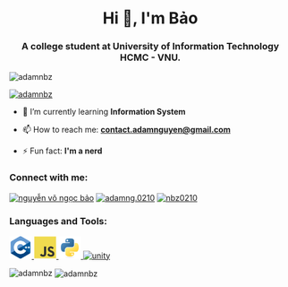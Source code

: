 <h1 align="center">Hi 👋, I'm Bảo</h1>
<h3 align="center">A college student at University of Information Technology HCMC - VNU.</h3>

<p align="left"> <img src="https://komarev.com/ghpvc/?username=adamnbz&label=Profile%20views&color=0e75b6&style=flat" alt="adamnbz" /> </p>

<p align="left"> <a href="https://github.com/ryo-ma/github-profile-trophy"><img src="https://github-profile-trophy.vercel.app/?username=adamnbz" alt="adamnbz" /></a> </p>

- 🌱 I’m currently learning **Information System**

- 📫 How to reach me: **contact.adamnguyen@gmail.com**

- ⚡ Fun fact: **I'm a nerd**

<h3 align="left">Connect with me:</h3>
<p align="left">
<a href="https://fb.com/nguyễn võ ngọc bảo" target="blank"><img align="center" src="https://raw.githubusercontent.com/rahuldkjain/github-profile-readme-generator/master/src/images/icons/Social/facebook.svg" alt="nguyễn võ ngọc bảo" height="30" width="40" /></a>
<a href="https://instagram.com/adamng.0210" target="blank"><img align="center" src="https://raw.githubusercontent.com/rahuldkjain/github-profile-readme-generator/master/src/images/icons/Social/instagram.svg" alt="adamng.0210" height="30" width="40" /></a>
<a href="https://codeforces.com/profile/nbz0210" target="blank"><img align="center" src="https://raw.githubusercontent.com/rahuldkjain/github-profile-readme-generator/master/src/images/icons/Social/codeforces.svg" alt="nbz0210" height="30" width="40" /></a>
</p>

<h3 align="left">Languages and Tools:</h3>
<p align="left"> <a href="https://www.w3schools.com/cpp/" target="_blank" rel="noreferrer"> <img src="https://raw.githubusercontent.com/devicons/devicon/master/icons/cplusplus/cplusplus-original.svg" alt="cplusplus" width="40" height="40"/> </a> <a href="https://developer.mozilla.org/en-US/docs/Web/JavaScript" target="_blank" rel="noreferrer"> <img src="https://raw.githubusercontent.com/devicons/devicon/master/icons/javascript/javascript-original.svg" alt="javascript" width="40" height="40"/> </a> <a href="https://www.python.org" target="_blank" rel="noreferrer"> <img src="https://raw.githubusercontent.com/devicons/devicon/master/icons/python/python-original.svg" alt="python" width="40" height="40"/> </a> <a href="https://unity.com/" target="_blank" rel="noreferrer"> <img src="https://www.vectorlogo.zone/logos/unity3d/unity3d-icon.svg" alt="unity" width="40" height="40"/> </a> </p>

<p><img align="left" src="https://github-readme-stats.vercel.app/api/top-langs?username=adamnbz&show_icons=true&locale=en&layout=compact" alt="adamnbz" /></p>

<p>&nbsp;<img align="center" src="https://github-readme-stats.vercel.app/api?username=adamnbz&show_icons=true&locale=en" alt="adamnbz" /></p>
